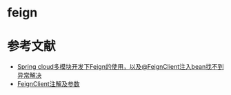 # feign



# 参考文献
- [Spring cloud多模块开发下Feign的使用，以及@FeignClient注入bean找不到异常解决](https://blog.csdn.net/github_39577257/article/details/81842234)
- [FeignClient注解及参数](https://blog.csdn.net/a15514920226/article/details/78924483)